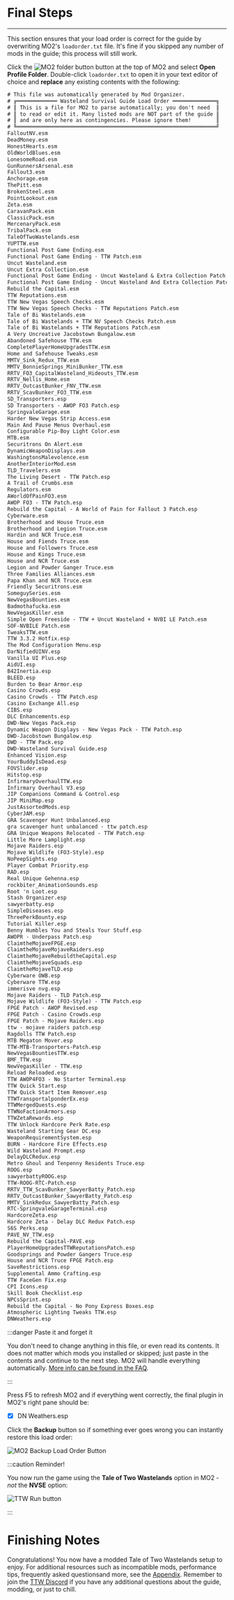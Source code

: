 ﻿# Final Steps
---

This section ensures that your load order is correct for the guide by overwriting 
MO2's `loadorder.txt` file. It's fine if you skipped any number of mods in the guide; 
this process will still work.

Click the ![MO2 folder button](../static/img/mo2%20folders.webp) button at the top of MO2 and select
**Open Profile Folder**. Double-click `loadorder.txt` to open it in your text editor of choice and
**replace** any existing contents with the following:

```txt title="C:\Users\<YOUR USERNAME>\AppData\Local\ModOrganizer\TTW\profiles\Default\loadorder.txt"
# This file was automatically generated by Mod Organizer.
# ╔═════════════ Wasteland Survival Guide Load Order ══════════════╗
# ║ This is a file for MO2 to parse automatically; you don't need  ║
# ║ to read or edit it. Many listed mods are NOT part of the guide ║
# ║ and are only here as contingencies. Please ignore them!        ║
# ╚════════════════════════════════════════════════════════════════╝ 
FalloutNV.esm
DeadMoney.esm
HonestHearts.esm
OldWorldBlues.esm
LonesomeRoad.esm
GunRunnersArsenal.esm
Fallout3.esm
Anchorage.esm
ThePitt.esm
BrokenSteel.esm
PointLookout.esm
Zeta.esm
CaravanPack.esm
ClassicPack.esm
MercenaryPack.esm
TribalPack.esm
TaleOfTwoWastelands.esm
YUPTTW.esm
Functional Post Game Ending.esm
Functional Post Game Ending - TTW Patch.esm
Uncut Wasteland.esm
Uncut Extra Collection.esm
Functional Post Game Ending - Uncut Wasteland & Extra Collection Patch.esm
Functional Post Game Ending - Uncut Wasteland And Extra Collection Patch.esm
Rebuild the Capital.esm
TTW Reputations.esm
TTW New Vegas Speech Checks.esm
TTW New Vegas Speech Checks - TTW Reputations Patch.esm
Tale of Bi Wastelands.esm
Tale of Bi Wastelands + TTW NV Speech Checks Patch.esm
Tale of Bi Wastelands + TTW Reputations Patch.esm
A Very Uncreative Jacobstown Bungalow.esm
Abandoned Safehouse TTW.esm
CompletePlayerHomeUpgradesTTW.esm
Home and Safehouse Tweaks.esm
MMTV_Sink_Redux_TTW.esm
MMTV_BonnieSprings_MiniBunker_TTW.esm
RRTV_FO3_CapitalWasteland_Hideouts_TTW.esm
RRTV_Nellis_Home.esm
RRTV_OutcastBunker_FNV_TTW.esm
RRTV_ScavBunker_FO3_TTW.esm
SD_Transporters.esp
SD Transporters - AWOP FO3 Patch.esp
SpringvaleGarage.esm
Harder New Vegas Strip Access.esm
Main And Pause Menus Overhaul.esm
Configurable Pip-Boy Light Color.esm
MTB.esm
Securitrons On Alert.esm
DynamicWeaponDisplays.esm
WashingtonsMalevolence.esm
AnotherInteriorMod.esm
TLD_Travelers.esm
The Living Desert - TTW Patch.esp
A Trail of Crumbs.esm
Regulators.esm
AWorldOfPainFO3.esm
AWOP FO3 - TTW Patch.esp
Rebuild the Capital - A World of Pain for Fallout 3 Patch.esp
Cyberware.esm
Brotherhood and House Truce.esm
Brotherhood and Legion Truce.esm
Hardin and NCR Truce.esm
House and Fiends Truce.esm
House and Followers Truce.esm
House and Kings Truce.esm
House and NCR Truce.esm
Legion and Powder Ganger Truce.esm
Three Families Alliances.esm
Papa Khan and NCR Truce.esm
Friendly Securitrons.esm
SomeguySeries.esm
NewVegasBounties.esm
Badmothafucka.esm
NewVegasKiller.esm
Simple Open Freeside - TTW + Uncut Wasteland + NVBI LE Patch.esm
SOF-NVBILE Patch.esm
TweaksTTW.esm
TTW 3.3.2 Hotfix.esp
The Mod Configuration Menu.esp
DarNifiedUINV.esp
Vanilla UI Plus.esp
AidUI.esp
B42Inertia.esp
BLEED.esp
Burden to Bear Armor.esp
Casino Crowds.esp
Casino Crowds - TTW Patch.esp
Casino Exchange All.esp
CIBS.esp
DLC Enhancements.esp
DWD-New Vegas Pack.esp
Dynamic Weapon Displays - New Vegas Pack - TTW Patch.esp
DWD-Jacobstown Bungalow.esp
DWD - TTW Pack.esp
DWD-Wasteland Survival Guide.esp
Enhanced Vision.esp
YourBuddyIsDead.esp
FOVSlider.esp
Hitstop.esp
InfirmaryOverhaulTTW.esp
Infirmary Overhaul V3.esp
JIP Companions Command & Control.esp
JIP MiniMap.esp
JustAssortedMods.esp
CyberJAM.esp
GRA Scavenger Hunt Unbalanced.esp
gra scavenger hunt unbalanced - ttw patch.esp
GRA Unique Weapons Relocated - TTW Patch.esp
Little More Lamplight.esp
Mojave Raiders.esp
Mojave Wildlife (FO3-Style).esp
NoPeepSights.esp
Player Combat Priority.esp
RAD.esp
Real Unique Gehenna.esp
rockbiter_AnimationSounds.esp
Root 'n Loot.esp
Stash Organizer.esp
sawyerbatty.esp
SimpleDiseases.esp
ThreePerkBounty.esp
Tutorial Killer.esp
Benny Humbles You and Steals Your Stuff.esp
AWOPR - Underpass Patch.esp
ClaimtheMojaveFPGE.esp
ClaimtheMojaveMojaveRaiders.esp
ClaimtheMojaveRebuildtheCapital.esp
ClaimtheMojaveSquads.esp
ClaimtheMojaveTLD.esp
Cyberware OWB.esp
Cyberware TTW.esp
immerisve nvg.esp
Mojave Raiders - TLD Patch.esp
Mojave Wildlife (FO3-Style) - TTW Patch.esp
FPGE Patch - AWOP Revised.esp
FPGE Patch - Casino Crowds.esp
FPGE Patch - Mojave Raiders.esp
ttw - mojave raiders patch.esp
Ragdolls TTW Patch.esp
MTB Megaton Mover.esp
TTW-MTB-Transporters-Patch.esp
NewVegasBountiesTTW.esp
BMF_TTW.esp
NewVegasKiller - TTW.esp
Reload Reloaded.esp
TTW AWOP4FO3 - No Starter Terminal.esp
TTW Quick Start.esp
TTW Quick Start Item Remover.esp
TTWTransportalponderEx.esp
TTWMergedQuests.esp
TTWNoFactionArmors.esp
TTWZetaRewards.esp
TTW Unlock Hardcore Perk Rate.esp
Wasteland Starting Gear DC.esp
WeaponRequirementSystem.esp
BURN - Hardcore Fire Effects.esp
Wild Wasteland Prompt.esp
DelayDLCRedux.esp
Metro Ghoul and Tenpenny Residents Truce.esp
ROOG.esp
sawyerbattyROOG.esp
TTW-ROOG-RTC-Patch.esp
RRTV_TTW_ScavBunker_SawyerBatty_Patch.esp
RRTV_OutcastBunker_SawyerBatty_Patch.esp
MMTV_SinkRedux_SawyerBatty_Patch.esp
RTC-SpringvaleGarageTerminal.esp
HardcoreZeta.esp
Hardcore Zeta - Delay DLC Redux Patch.esp
S6S Perks.esp
PAVE_NV_TTW.esp
Rebuild the Capital-PAVE.esp
PlayerHomeUpgradesTTWReputationsPatch.esp
Goodsprings and Powder Gangers Truce.esp
House and NCR Truce FPGE Patch.esp
SaveRestrictions.esp
Supplemental Ammo Crafting.esp
TTW FaceGen Fix.esp
CPI Icons.esp
Skill Book Checklist.esp
NPCsSprint.esp
Rebuild the Capital - No Pony Express Boxes.esp
Atmospheric Lighting Tweaks TTW.esp
DNWeathers.esp
```

:::danger Paste it and forget it

You don't need to change anything in this file, or even read its contents. It does not matter which
mods you installed or skipped; just paste in the contents and continue to the next step. MO2 will handle
everything automatically. [More info can be found in the FAQ](faq#loadordertxt-has-mods-i-didnt-install).

:::

Press F5 to refresh MO2 and if everything went correctly, the final plugin in MO2's right pane should be:

- [x] DN Weathers.esp

Click the **Backup** button so if something ever goes wrong
you can instantly restore this load order:

![MO2 Backup Load Order Button](../static/img/backup.png)

:::caution Reminder!

You now run the game using the **Tale of Two Wastelands** option in MO2 - *not* the **NVSE** option:

![TTW Run button](../static/img/TTWrun.webp)

:::


# Finishing Notes

Congratulations! You now have a modded Tale of Two Wastelands setup to enjoy. For additional resources such as
incompatible mods, performance tips, frequently asked questionsand more, see the [Appendix](appendix). Remember
to join the [TTW Discord](https://discord.gg/taleoftwowastelands) if you have any additional questions about the
guide, modding, or just to chill.
